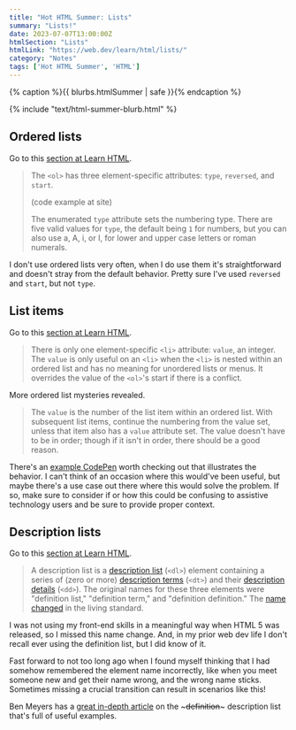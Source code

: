 ```yaml
---
title: "Hot HTML Summer: Lists"
summary: "Lists!"
date: 2023-07-07T13:00:00Z
htmlSection: "Lists"
htmlLink: "https://web.dev/learn/html/lists/"
category: "Notes"
tags: ['Hot HTML Summer', 'HTML']
---
```

{% caption %}{{ blurbs.htmlSummer | safe }}{% endcaption %}

{% include "text/html-summer-blurb.html" %}

## Ordered lists

Go to this [section at Learn HTML](https://web.dev/learn/html/lists/#ordered-lists).

> The `<ol>` has three element-specific attributes: `type`, `reversed`, and `start`.
>
> (code example at site)
>
> The enumerated `type` attribute sets the numbering type. There are five valid values for `type`, the default being `1` for numbers, but you can also use a, A, i, or I, for lower and upper case letters or roman numerals.

I don't use ordered lists very often, when I do use them it's straightforward and doesn't stray from the default behavior. Pretty sure I've used `reversed` and `start`, but not `type`.

## List items

Go to this [section at Learn HTML](https://web.dev/learn/html/lists/#list-items).

> There is only one element-specific `<li>` attribute: `value`, an integer. The `value` is only useful on an `<li>` when the `<li>` is nested within an ordered list and has no meaning for unordered lists or menus. It overrides the value of the `<ol>`'s start if there is a conflict.

More ordered list mysteries revealed.

> The `value` is the number of the list item within an ordered list. With subsequent list items, continue the numbering from the value set, unless that item also has a `value` attribute set. The value doesn't have to be in order; though if it isn't in order, there should be a good reason.

There's an [example CodePen](https://codepen.io/web-dot-dev/pen/WNyPmrv) worth checking out that illustrates the behavior. I can't think of an occasion where this would've been useful, but maybe there's a use case out there where this would solve the problem. If so, make sure to consider if or how this could be confusing to assistive technology users and be sure to provide proper context.

## Description lists

Go to this [section at Learn HTML](https://web.dev/learn/html/lists/#description-lists).

> A description list is a [description list](https://developer.mozilla.org/docs/Web/HTML/Element/dl) (`<dl>`) element containing a series of (zero or more) [description terms](https://developer.mozilla.org/docs/Web/HTML/Element/dt) (`<dt>`) and their [description details](https://developer.mozilla.org/docs/Web/HTML/Element/dd) (`<dd>`). The original names for these three elements were "definition list," "definition term," and "definition definition." The [name changed](https://www.w3.org/TR/html4/struct/lists.html#h-10.3) in the living standard.

I was not using my front-end skills in a meaningful way when HTML 5 was released, so I missed this name change. And, in my prior web dev life I don't recall ever using the definition list, but I did know of it. 

Fast forward to not too long ago when I found myself thinking that I had somehow remembered the element name incorrectly, like when you meet someone new and get their name wrong, and the wrong name sticks. Sometimes missing a crucial transition can result in scenarios like this! 

Ben Meyers has a [great in-depth article](https://benmyers.dev/blog/on-the-dl/) on the ~~~definition~~~ description list that's full of useful examples.



